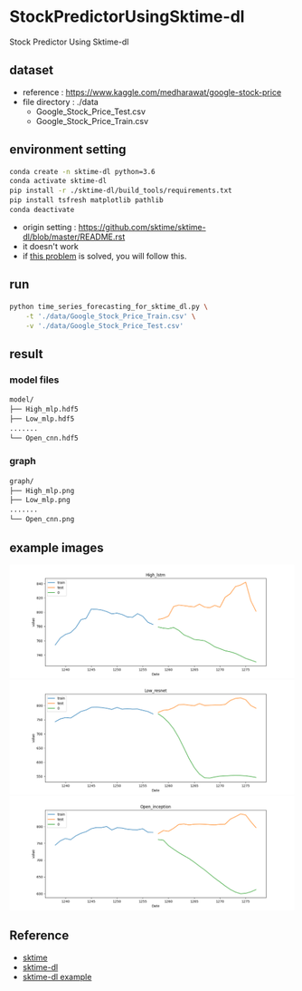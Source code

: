 # StockPredictorUsingSktime-dl
Stock Predictor Using Sktime-dl 

## dataset
* reference : https://www.kaggle.com/medharawat/google-stock-price
* file directory : ./data
  * Google_Stock_Price_Test.csv
  * Google_Stock_Price_Train.csv

## environment setting
```bash
conda create -n sktime-dl python=3.6
conda activate sktime-dl
pip install -r ./sktime-dl/build_tools/requirements.txt 
pip install tsfresh matplotlib pathlib
conda deactivate
```
* origin setting : https://github.com/sktime/sktime-dl/blob/master/README.rst
* it doesn't work
* if [this problem](https://github.com/sktime/sktime-dl/issues/76) is solved, you will follow this.

## run
```bash
python time_series_forecasting_for_sktime_dl.py \
    -t './data/Google_Stock_Price_Train.csv' \
    -v './data/Google_Stock_Price_Test.csv'
```

## result
### model files
```bash
model/
├── High_mlp.hdf5
├── Low_mlp.hdf5
.......
└── Open_cnn.hdf5
```

### graph
```bash
graph/
├── High_mlp.png
├── Low_mlp.png
.......
└── Open_cnn.png 
```

## example images
![High_lstm](./images/High_lstm.png)
![Low_resnet](./images/Low_resnet.png)
![Open_inception](./images/Open_inception.png )

## Reference
* [sktime](https://github.com/alan-turing-institute/sktime)
* [sktime-dl](https://github.com/sktime/sktime-dl)
* [sktime-dl example](https://github.com/sktime/sktime-dl/blob/master/examples/univariate_time_series_regression_and_forecasting.ipynb)
